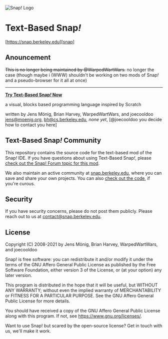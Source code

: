 ![Snap! Logo](src/snap_logo_sm.png)
# Text-Based Snap<em>!</em>

[https://snap.berkeley.edu][snap]

## Anouncement
~~This is no longer being maintained by @WarpedWartWars.~~ no longer the case (though maybe i (WWW) shouldn't be working on two mods of Snap<i>!</i> and a pseudo-browser for it all at once)

***

**[Try Text-Based Snap<em>!</em> Now](https://joecooldoo.github.io/Text-Based_Snap/snap.html)**

a visual, blocks based programming language
inspired by Scratch

written by Jens Mönig, Brian Harvey, WarpedWartWars, and joecooldoo
jens@moenig.org, bh@cs.berkeley.edu, *none yet*, [@joecooldoo you decide how to contact you here]

## Text-Based Snap<em>!</em> Community

This repository contains the source code for the text-based mod of the Snap<em>!</em> IDE. If you have
questions about using Text-Based Snap<em>!</em>, please [check out the Snap! Forum topic for this mod][forum].

We also maintain an active community at [snap.berkeley.edu][snap],
where you can save and share your own projects. You can also
[check out the code][snapcloud], if you're curous.

[snap]: https://snap.berkeley.edu
[snapcloud]: https://github.com/snap-cloud/snapCloud
[forum]: https://forum.snap.berkeley.edu/t/a-snap-mod-idea-part-1/8375

## Security

If you have security concerns, please do not post them publicly.
Please reach out to us at [contact@snap.berkeley.edu](mailto:contact@snap.berkeley.edu).

## License
Copyright (C) 2008-2021 by Jens Mönig, Brian Harvey, WarpedWartWars, and joecooldoo

Snap! is free software: you can redistribute it and/or modify
it under the terms of the GNU Affero General Public License as
published by the Free Software Foundation, either version 3 of
the License, or (at your option) any later version.

This program is distributed in the hope that it will be useful,
but WITHOUT ANY WARRANTY; without even the implied warranty of
MERCHANTABILITY or FITNESS FOR A PARTICULAR PURPOSE.  See the
GNU Affero General Public License for more details.

You should have received a copy of the GNU Affero General Public License
along with this program. If not, see <https://www.gnu.org/licenses/>.

Want to use Snap! but scared by the open-source license? Get in touch with us,
we'll make it work.
